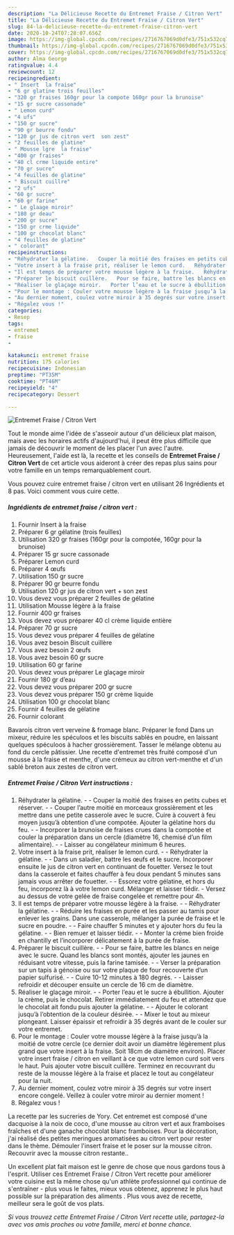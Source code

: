 ```yaml
---
description: "La Délicieuse Recette du Entremet Fraise / Citron Vert"
title: "La Délicieuse Recette du Entremet Fraise / Citron Vert"
slug: 84-la-delicieuse-recette-du-entremet-fraise-citron-vert
date: 2020-10-24T07:28:07.656Z
image: https://img-global.cpcdn.com/recipes/2716767069d0dfe3/751x532cq70/entremet-fraise-citron-vert-photo-principale-de-la-recette.jpg
thumbnail: https://img-global.cpcdn.com/recipes/2716767069d0dfe3/751x532cq70/entremet-fraise-citron-vert-photo-principale-de-la-recette.jpg
cover: https://img-global.cpcdn.com/recipes/2716767069d0dfe3/751x532cq70/entremet-fraise-citron-vert-photo-principale-de-la-recette.jpg
author: Alma George
ratingvalue: 4.4
reviewcount: 12
recipeingredient:
- " Insert  la fraise"
- "6 gr glatine trois feuilles"
- "320 gr fraises 160gr pour la compote 160gr pour la brunoise"
- "15 gr sucre cassonade"
- " Lemon curd"
- "4 ufs"
- "150 gr sucre"
- "90 gr beurre fondu"
- "120 gr jus de citron vert  son zest"
- "2 feuilles de glatine"
- " Mousse lgre  la fraise"
- "400 gr fraises"
- "40 cl crme liquide entire"
- "70 gr sucre"
- "4 feuilles de glatine"
- " Biscuit cuillre"
- "2 ufs"
- "60 gr sucre"
- "60 gr farine"
- " Le glaage miroir"
- "180 gr deau"
- "200 gr sucre"
- "150 gr crme liquide"
- "100 gr chocolat blanc"
- "4 feuilles de glatine"
- " colorant"
recipeinstructions:
- "Réhydrater la gélatine.   Couper la moitié des fraises en petits cubes et réserver.   Couper l’autre moitié en morceaux grossièrement et les mettre dans une petite casserole avec le sucre. Cuire à couvert à feu moyen jusqu’à obtention d’une compotée. Ajouter la gélatine hors du feu.   Incorporer la brunoise de fraises crues dans la compotée et couler la préparation dans un cercle (diamètre 16, chemisé d’un film alimentaire).   Laisser au congélateur minimum 6 heures."
- "Votre insert à la fraise prit, réaliser le lemon curd.   Réhydrater la gélatine.   Dans un saladier, battre les œufs et le sucre. Incorporer ensuite le jus de citron vert en continuant de fouetter. Versez le tout dans la casserole et faites chauffer à feu doux pendant 5 minutes sans jamais vous arrêter de fouetter.   Essorez votre gélatine, et hors du feu, incorporez là à votre lemon curd. Mélanger et laisser tiédir.  Versez au dessus de votre gelée de fraise congelée et remettre pour 4h."
- "Il est temps de préparer votre mousse légère à la fraise.   Réhydrater la gélatine.   Réduire les fraises en purée et les passer au tamis pour enlever les grains. Dans une casserole, mélanger la purée de fraise et le sucre en poudre.   Faire chauffer 5 minutes et y ajouter hors du feu la gélatine.   Bien remuer et laisser tiédir.   Monter la crème bien froide en chantilly et l’incorporer délicatement à la purée de fraise."
- "Préparer le biscuit cuillère.   Pour se faire, battre les blancs en neige avec le sucre. Quand les blancs sont montés, ajouter les jaunes en réduisant votre vitesse, puis la farine tamisée.   Verser la préparation sur un tapis à génoise ou sur votre plaque de four recouverte d’un papier sulfurisé.   Cuire 10-12 minutes à 180 degrés.   Laisser refroidir et découper ensuite un cercle de 16 cm de diamètre."
- "Réaliser le glaçage miroir.   Porter l’eau et le sucre à ébullition. Ajouter la crème, puis le chocolat. Retirer immédiatement du feu et attendez que le chocolat ait fondu puis ajouter la gélatine.   Ajouter le colorant jusqu’à l’obtention de la couleur désirée.   Mixer le tout au mixeur plongeant. Laisser épaissir et refroidir à 35 degrés avant de le couler sur votre entremet."
- "Pour le montage : Couler votre mousse légère à la fraise jusqu’à la moitié de votre cercle (ce dernier doit avoir un diamètre légèrement plus grand que votre insert à la fraise. Soit 18cm de diamètre environ). Placer votre insert fraise / citron en veillant à ce que votre lemon curd soit vers le haut. Puis ajouter votre biscuit cuillère. Terminez en recouvrant du reste de la mousse légère à la fraise et placez le tout au congélateur pour la nuit."
- "Au dernier moment, coulez votre miroir à 35 degrés sur votre insert encore congelé. Veillez à couler votre miroir au dernier moment !"
- "Régalez vous !"
categories:
- Resep
tags:
- entremet
- fraise
- 

katakunci: entremet fraise  
nutrition: 175 calories
recipecuisine: Indonesian
preptime: "PT35M"
cooktime: "PT46M"
recipeyield: "4"
recipecategory: Dessert

---
```



![Entremet Fraise / Citron Vert](https://img-global.cpcdn.com/recipes/2716767069d0dfe3/751x532cq70/entremet-fraise-citron-vert-photo-principale-de-la-recette.jpg)

Tout le monde aime l'idée de s'asseoir autour d'un délicieux plat maison, mais avec les horaires actifs d'aujourd'hui, il peut être plus difficile que jamais de découvrir le moment de les placer l'un avec l'autre. Heureusement, l'aide est là, la recette et les conseils de <strong> Entremet Fraise / Citron Vert </strong> de cet article vous aideront à créer des repas plus sains pour votre famille en un temps remarquablement court.

<!--inarticleads1-->

Vous pouvez cuire entremet fraise / citron vert en utilisant 26 Ingrédients et 8 pas. Voici comment vous cuire cette.

##### Ingrédients de entremet fraise / citron vert :

1. Fournir  Insert à la fraise
1. Préparer 6 gr gélatine (trois feuilles)
1. Utilisation 320 gr fraises (160gr pour la compotée, 160gr pour la brunoise)
1. Préparer 15 gr sucre cassonade
1. Préparer  Lemon curd
1. Préparer 4 œufs
1. Utilisation 150 gr sucre
1. Préparer 90 gr beurre fondu
1. Utilisation 120 gr jus de citron vert + son zest
1. Vous devez vous préparer 2 feuilles de gélatine
1. Utilisation  Mousse légère à la fraise
1. Fournir 400 gr fraises
1. Vous devez vous préparer 40 cl crème liquide entière
1. Préparer 70 gr sucre
1. Vous devez vous préparer 4 feuilles de gélatine
1. Vous avez besoin  Biscuit cuillère
1. Vous avez besoin 2 œufs
1. Vous avez besoin 60 gr sucre
1. Utilisation 60 gr farine
1. Vous devez vous préparer  Le glaçage miroir
1. Fournir 180 gr d’eau
1. Vous devez vous préparer 200 gr sucre
1. Vous devez vous préparer 150 gr crème liquide
1. Utilisation 100 gr chocolat blanc
1. Fournir 4 feuilles de gélatine
1. Fournir  colorant


Bavarois citron vert verveine &amp; fromage blanc. Préparer le fond Dans un mixeur, réduire les spéculoos et les biscuits sablés en poudre, en laissant quelques spéculoos à hacher grossièrement. Tasser le mélange obtenu au fond du cercle pâtissier. Une recette d&#39;entremet très fruité composé d&#39;un mousse à la fraise et menthe, d&#39;une crémeux au citron vert-menthe et d&#39;un sablé breton aux zestes de citron vert. 

<!--inarticleads2-->

##### Entremet Fraise / Citron Vert instructions :

1. Réhydrater la gélatine.  -  - Couper la moitié des fraises en petits cubes et réserver.  -  - Couper l’autre moitié en morceaux grossièrement et les mettre dans une petite casserole avec le sucre. Cuire à couvert à feu moyen jusqu’à obtention d’une compotée. Ajouter la gélatine hors du feu.  -  - Incorporer la brunoise de fraises crues dans la compotée et couler la préparation dans un cercle (diamètre 16, chemisé d’un film alimentaire).  -  - Laisser au congélateur minimum 6 heures.
1. Votre insert à la fraise prit, réaliser le lemon curd.  -  - Réhydrater la gélatine.  -  - Dans un saladier, battre les œufs et le sucre. Incorporer ensuite le jus de citron vert en continuant de fouetter. Versez le tout dans la casserole et faites chauffer à feu doux pendant 5 minutes sans jamais vous arrêter de fouetter.  -  - Essorez votre gélatine, et hors du feu, incorporez là à votre lemon curd. Mélanger et laisser tiédir.  - Versez au dessus de votre gelée de fraise congelée et remettre pour 4h.
1. Il est temps de préparer votre mousse légère à la fraise.  -  - Réhydrater la gélatine.  -  - Réduire les fraises en purée et les passer au tamis pour enlever les grains. Dans une casserole, mélanger la purée de fraise et le sucre en poudre.  -  - Faire chauffer 5 minutes et y ajouter hors du feu la gélatine.  -  - Bien remuer et laisser tiédir.  -  - Monter la crème bien froide en chantilly et l’incorporer délicatement à la purée de fraise.
1. Préparer le biscuit cuillère.  -  - Pour se faire, battre les blancs en neige avec le sucre. Quand les blancs sont montés, ajouter les jaunes en réduisant votre vitesse, puis la farine tamisée.  -  - Verser la préparation sur un tapis à génoise ou sur votre plaque de four recouverte d’un papier sulfurisé.  -  - Cuire 10-12 minutes à 180 degrés.  -  - Laisser refroidir et découper ensuite un cercle de 16 cm de diamètre.
1. Réaliser le glaçage miroir.  -  - Porter l’eau et le sucre à ébullition. Ajouter la crème, puis le chocolat. Retirer immédiatement du feu et attendez que le chocolat ait fondu puis ajouter la gélatine.  -  - Ajouter le colorant jusqu’à l’obtention de la couleur désirée.  -  - Mixer le tout au mixeur plongeant. Laisser épaissir et refroidir à 35 degrés avant de le couler sur votre entremet.
1. Pour le montage : Couler votre mousse légère à la fraise jusqu’à la moitié de votre cercle (ce dernier doit avoir un diamètre légèrement plus grand que votre insert à la fraise. Soit 18cm de diamètre environ). Placer votre insert fraise / citron en veillant à ce que votre lemon curd soit vers le haut. Puis ajouter votre biscuit cuillère. Terminez en recouvrant du reste de la mousse légère à la fraise et placez le tout au congélateur pour la nuit.
1. Au dernier moment, coulez votre miroir à 35 degrés sur votre insert encore congelé. Veillez à couler votre miroir au dernier moment !
1. Régalez vous !


La recette par les sucreries de Yory. Cet entremet est composé d&#39;une dacquoise à la noix de coco, d&#39;une mousse au citron vert et aux framboises fraîches et d&#39;une ganache chocolat blanc framboises. Pour la décoration, j&#39;ai réalisé des petites meringues aromatisées au citron vert pour rester dans le thème. Démouler l&#39;insert fraise et le poser sur la mousse citron. Recouvrir avec la mousse citron restante.. 

<!--inarticleads1-->

<p>
Un excellent plat fait maison est le genre de chose que nous gardons tous à l'esprit. Utiliser ces Entremet Fraise / Citron Vert recette pour améliorer votre cuisine est la même chose qu'un athlète professionnel qui continue de s'entraîner - plus vous le faites, mieux vous obtenez, apprenez le plus haut possible sur la préparation des aliments . Plus vous avez de recette, meilleur sera le goût de vos plats.
</p>

<p>
<i>Si vous trouvez cette Entremet Fraise / Citron Vert recette utile, partagez-la avec vos amis proches ou votre famille, merci et bonne chance.</i>
</p>
